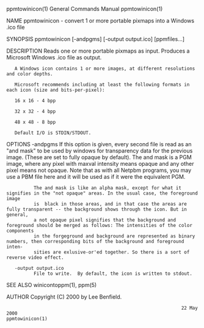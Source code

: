 ppmtowinicon(1)                                               General Commands Manual                                              ppmtowinicon(1)

NAME
       ppmtowinicon - convert 1 or more portable pixmaps into a Windows .ico file

SYNOPSIS
       ppmtowinicon [-andpgms] [-output output.ico] [ppmfiles...]

DESCRIPTION
       Reads one or more portable pixmaps as input.  Produces a Microsoft Windows .ico file as output.

       A Windows icon contains 1 or more images, at different resolutions and color depths.

       Microsoft recommends including at least the following formats in each icon (size and bits-per-pixel):

       16 x 16 - 4 bpp

       32 x 32 - 4 bpp

       48 x 48 - 8 bpp

       Default I/O is STDIN/STDOUT.

OPTIONS
       -andpgms
              If  this  option  is  given, every second file is read as an "and mask" to be used by windows for transparency data for the previous
              image. (These are set to fully opaque by default). The and mask is a PGM image, where any pixel with maxval intensity  means  opaque
              and  any  other pixel means not opaque. Note that as with all Netpbm programs, you may use a PBM file here and it will be used as if
              it were the equivalent PGM.

              The and mask is like an alpha mask, except for what it signifies in the "not opaque" areas. In the usual case, the foreground  image
              is  black in those areas, and in that case the areas are fully transparent -- the background shows through the icon. But in general,
              a not opaque pixel signifies that the background and foreground should be merged as follows: The intensities of the color components
              in the forgeground and background are represented as binary numbers, then corresponding bits of the background and foreground inten‐
              sities are exlusive-or'ed together. So there is a sort of reverse video effect.

       -output output.ico
              File to write.  By default, the icon is written to stdout.

SEE ALSO
       winicontoppm(1), ppm(5)

AUTHOR
       Copyright (C) 2000 by Lee Benfield.

                                                                    22 May 2000                                                    ppmtowinicon(1)
